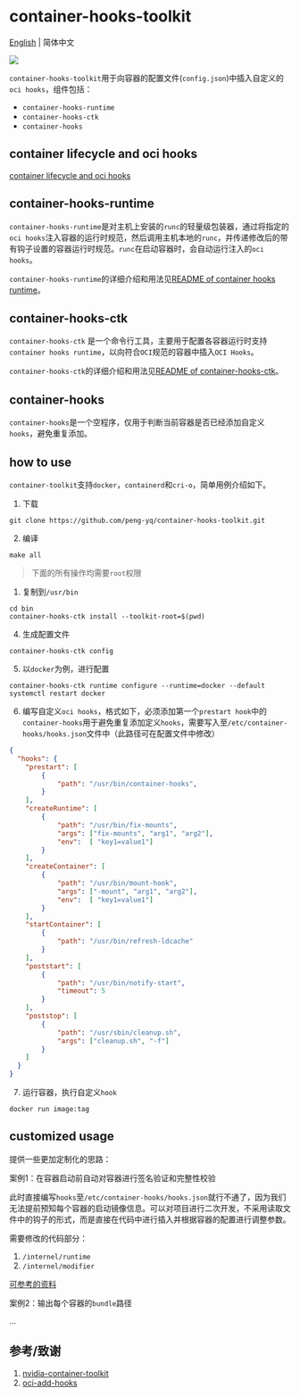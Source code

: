 # container-hooks-toolkit

[English](./README-EN.md) | 简体中文

<img src= "https://cdn.jsdelivr.net/gh/peng-yq/Gallery/202405191729398.png">

`container-hooks-toolkit`用于向容器的配置文件(`config.json`)中插入自定义的`oci hooks`，组件包括：

- `container-hooks-runtime`
- `container-hooks-ctk`
- `container-hooks`

## container lifecycle and oci hooks

[container lifecycle and oci hooks](./container-lifecycle-hooks.md)

## container-hooks-runtime

`container-hooks-runtime`是对主机上安装的`runc`的轻量级包装器，通过将指定的`oci hooks`注入容器的运行时规范，然后调用主机本地的`runc`，并传递修改后的带有钩子设置的容器运行时规范。`runc`在启动容器时，会自动运行注入的`oci hooks`。

`container-hooks-runtime`的详细介绍和用法见[README of container hooks runtime](./cmd/container-hooks-runtime/README.md)。

## container-hooks-ctk

`container-hooks-ctk` 是一个命令行工具，主要用于配置各容器运行时支持`container hooks runtime`，以向符合`OCI`规范的容器中插入`OCI Hooks`。

`container-hooks-ctk`的详细介绍和用法见[README of container-hooks-ctk](./cmd/container-hooks-ctk/README.md)。

## container-hooks 

`container-hooks`是一个空程序，仅用于判断当前容器是否已经添加自定义`hooks`，避免重复添加。

## how to use

`container-toolkit`支持`docker`，`containerd`和`cri-o`，简单用例介绍如下。

1. 下载

```shell
git clone https://github.com/peng-yq/container-hooks-toolkit.git
```

2. 编译

```shell
make all
```

> 下面的所有操作均需要`root`权限

1. 复制到`/usr/bin`

```shell
cd bin
container-hooks-ctk install --toolkit-root=$(pwd)
```

4. 生成配置文件

```shell
container-hooks-ctk config
```

5. 以`docker`为例，进行配置

```shell
container-hooks-ctk runtime configure --runtime=docker --default
systemctl restart docker
```

6. 编写自定义`oci hooks`，格式如下，必须添加第一个`prestart hook`中的`container-hooks`用于避免重复添加定义`hooks`，需要写入至`/etc/container-hooks/hooks.json`文件中（此路径可在配置文件中修改）

```json
{
  "hooks": {
    "prestart": [
        {
            "path": "/usr/bin/container-hooks",
        }
    ],
    "createRuntime": [
        {
            "path": "/usr/bin/fix-mounts",
            "args": ["fix-mounts", "arg1", "arg2"],
            "env":  [ "key1=value1"]
        }
    ],
    "createContainer": [
        {
            "path": "/usr/bin/mount-hook",
            "args": ["-mount", "arg1", "arg2"],
            "env":  [ "key1=value1"]
        }
    ],
    "startContainer": [
        {
            "path": "/usr/bin/refresh-ldcache"
        }
    ],
    "poststart": [
        {
            "path": "/usr/bin/notify-start",
            "timeout": 5
        }
    ],
    "poststop": [
        {
            "path": "/usr/sbin/cleanup.sh",
            "args": ["cleanup.sh", "-f"]
        }
    ]
  }
}
```

7. 运行容器，执行自定义`hook`

```shell
docker run image:tag
```

## customized usage

提供一些更加定制化的思路：

案例1：在容器启动前自动对容器进行签名验证和完整性校验

此时直接编写`hooks`至`/etc/container-hooks/hooks.json`就行不通了，因为我们无法提前预知每个容器的启动镜像信息。可以对项目进行二次开发，不采用读取文件中的钩子的形式，而是直接在代码中进行插入并根据容器的配置进行调整参数。

需要修改的代码部分：

1. `/internel/runtime`
2. `/internel/modifier`

[可参考的资料](https://peng-yq.github.io/2023/09/07/runc/)

案例2：输出每个容器的`bundle`路径

...

## 参考/致谢

1. [nvidia-container-toolkit](https://github.com/NVIDIA/nvidia-container-toolkit)
2. [oci-add-hooks](https://github.com/awslabs/oci-add-hooks)
